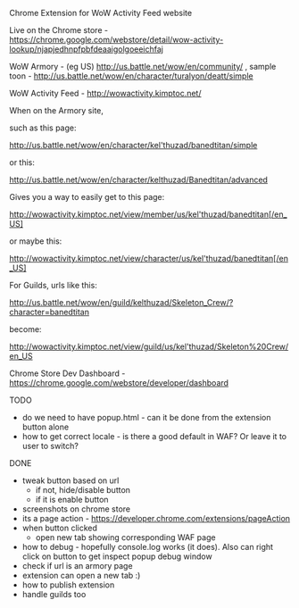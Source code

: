 Chrome Extension for WoW Activity Feed website

Live on the Chrome store - https://chrome.google.com/webstore/detail/wow-activity-lookup/njapjedhnpfpbfdeaaigolgoeeichfaj



WoW Armory - (eg US) http://us.battle.net/wow/en/community/  , sample toon - http://us.battle.net/wow/en/character/turalyon/deatt/simple

WoW Activity Feed - http://wowactivity.kimptoc.net/

When on the Armory site,

such as this page:

http://us.battle.net/wow/en/character/kel'thuzad/banedtitan/simple

or this:

http://us.battle.net/wow/en/character/kelthuzad/Banedtitan/advanced


Gives you a way to easily get to this page:

http://wowactivity.kimptoc.net/view/member/us/kel'thuzad/banedtitan[/en_US]

or maybe this:

http://wowactivity.kimptoc.net/view/character/us/kel'thuzad/banedtitan[/en_US]


For Guilds, urls like this:

http://us.battle.net/wow/en/guild/kelthuzad/Skeleton_Crew/?character=banedtitan

become:

http://wowactivity.kimptoc.net/view/guild/us/kel'thuzad/Skeleton%20Crew/en_US


Chrome Store Dev Dashboard - https://chrome.google.com/webstore/developer/dashboard


TODO

* do we need to have popup.html - can it be done from the extension button alone
* how to get correct locale - is there a good default in WAF? Or leave it to user to switch?

DONE

* tweak button based on url
  * if not, hide/disable button
  * if it is enable button
* screenshots on chrome store
* its a page action - https://developer.chrome.com/extensions/pageAction
* when button clicked
  * open new tab showing corresponding WAF page
* how to debug - hopefully console.log works (it does). Also can right click on button to get inspect popup debug window
* check if url is an armory page
* extension can open a new tab :)
* how to publish extension
* handle guilds too
